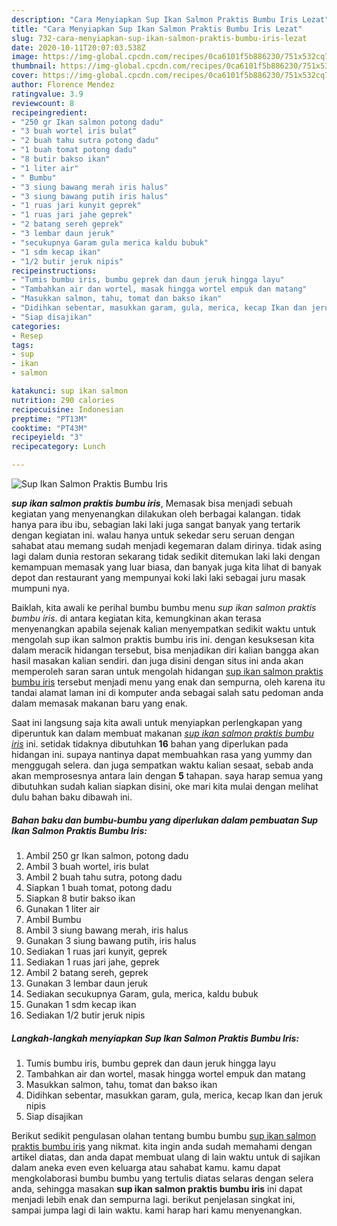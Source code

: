 ```yaml
---
description: "Cara Menyiapkan Sup Ikan Salmon Praktis Bumbu Iris Lezat"
title: "Cara Menyiapkan Sup Ikan Salmon Praktis Bumbu Iris Lezat"
slug: 732-cara-menyiapkan-sup-ikan-salmon-praktis-bumbu-iris-lezat
date: 2020-10-11T20:07:03.538Z
image: https://img-global.cpcdn.com/recipes/0ca6101f5b886230/751x532cq70/sup-ikan-salmon-praktis-bumbu-iris-foto-resep-utama.jpg
thumbnail: https://img-global.cpcdn.com/recipes/0ca6101f5b886230/751x532cq70/sup-ikan-salmon-praktis-bumbu-iris-foto-resep-utama.jpg
cover: https://img-global.cpcdn.com/recipes/0ca6101f5b886230/751x532cq70/sup-ikan-salmon-praktis-bumbu-iris-foto-resep-utama.jpg
author: Florence Mendez
ratingvalue: 3.9
reviewcount: 8
recipeingredient:
- "250 gr Ikan salmon potong dadu"
- "3 buah wortel iris bulat"
- "2 buah tahu sutra potong dadu"
- "1 buah tomat potong dadu"
- "8 butir bakso ikan"
- "1 liter air"
- " Bumbu"
- "3 siung bawang merah iris halus"
- "3 siung bawang putih iris halus"
- "1 ruas jari kunyit geprek"
- "1 ruas jari jahe geprek"
- "2 batang sereh geprek"
- "3 lembar daun jeruk"
- "secukupnya Garam gula merica kaldu bubuk"
- "1 sdm kecap ikan"
- "1/2 butir jeruk nipis"
recipeinstructions:
- "Tumis bumbu iris, bumbu geprek dan daun jeruk hingga layu"
- "Tambahkan air dan wortel, masak hingga wortel empuk dan matang"
- "Masukkan salmon, tahu, tomat dan bakso ikan"
- "Didihkan sebentar, masukkan garam, gula, merica, kecap Ikan dan jeruk nipis"
- "Siap disajikan"
categories:
- Resep
tags:
- sup
- ikan
- salmon

katakunci: sup ikan salmon 
nutrition: 290 calories
recipecuisine: Indonesian
preptime: "PT13M"
cooktime: "PT43M"
recipeyield: "3"
recipecategory: Lunch

---
```



![Sup Ikan Salmon Praktis Bumbu Iris](https://img-global.cpcdn.com/recipes/0ca6101f5b886230/751x532cq70/sup-ikan-salmon-praktis-bumbu-iris-foto-resep-utama.jpg)

<b><i>sup ikan salmon praktis bumbu iris</i></b>, Memasak bisa menjadi sebuah kegiatan yang menyenangkan dilakukan oleh berbagai kalangan. tidak hanya para ibu ibu, sebagian laki laki juga sangat banyak yang tertarik dengan kegiatan ini. walau hanya untuk sekedar seru seruan dengan sahabat atau memang sudah menjadi kegemaran dalam dirinya. tidak asing lagi dalam dunia restoran sekarang tidak sedikit ditemukan laki laki dengan kemampuan memasak yang luar biasa, dan banyak juga kita lihat di banyak depot dan restaurant yang mempunyai koki laki laki sebagai juru masak mumpuni nya.



Baiklah, kita awali ke perihal bumbu bumbu menu <i>sup ikan salmon praktis bumbu iris</i>. di antara kegiatan kita, kemungkinan akan terasa menyenangkan apabila sejenak kalian menyempatkan sedikit waktu untuk mengolah sup ikan salmon praktis bumbu iris ini. dengan kesuksesan kita dalam meracik hidangan tersebut, bisa menjadikan diri kalian bangga akan hasil masakan kalian sendiri. dan juga disini dengan situs ini anda akan memperoleh saran saran untuk mengolah hidangan <u>sup ikan salmon praktis bumbu iris</u> tersebut menjadi menu yang enak dan sempurna, oleh karena itu tandai alamat laman ini di komputer anda sebagai salah satu pedoman anda dalam memasak makanan baru yang enak.


Saat ini langsung saja kita awali untuk menyiapkan perlengkapan yang diperuntuk kan dalam membuat makanan <u><i>sup ikan salmon praktis bumbu iris</i></u> ini. setidak tidaknya dibutuhkan <b>16</b> bahan yang diperlukan pada hidangan ini. supaya nantinya dapat membuahkan rasa yang yummy dan menggugah selera. dan juga sempatkan waktu kalian sesaat, sebab anda akan memprosesnya antara lain dengan <b>5</b> tahapan. saya harap semua yang dibutuhkan sudah kalian siapkan disini, oke mari kita mulai dengan melihat dulu bahan baku dibawah ini.

<!--inarticleads1-->

##### Bahan baku dan bumbu-bumbu yang diperlukan dalam pembuatan Sup Ikan Salmon Praktis Bumbu Iris:

1. Ambil 250 gr Ikan salmon, potong dadu
1. Ambil 3 buah wortel, iris bulat
1. Ambil 2 buah tahu sutra, potong dadu
1. Siapkan 1 buah tomat, potong dadu
1. Siapkan 8 butir bakso ikan
1. Gunakan 1 liter air
1. Ambil  Bumbu
1. Ambil 3 siung bawang merah, iris halus
1. Gunakan 3 siung bawang putih, iris halus
1. Sediakan 1 ruas jari kunyit, geprek
1. Sediakan 1 ruas jari jahe, geprek
1. Ambil 2 batang sereh, geprek
1. Gunakan 3 lembar daun jeruk
1. Sediakan secukupnya Garam, gula, merica, kaldu bubuk
1. Gunakan 1 sdm kecap ikan
1. Sediakan 1/2 butir jeruk nipis




<!--inarticleads2-->

##### Langkah-langkah menyiapkan Sup Ikan Salmon Praktis Bumbu Iris:

1. Tumis bumbu iris, bumbu geprek dan daun jeruk hingga layu
1. Tambahkan air dan wortel, masak hingga wortel empuk dan matang
1. Masukkan salmon, tahu, tomat dan bakso ikan
1. Didihkan sebentar, masukkan garam, gula, merica, kecap Ikan dan jeruk nipis
1. Siap disajikan




Berikut sedikit pengulasan olahan tentang bumbu bumbu <u>sup ikan salmon praktis bumbu iris</u> yang nikmat. kita ingin anda sudah memahami dengan artikel diatas, dan anda dapat membuat ulang di lain waktu untuk di sajikan dalam aneka even even keluarga atau sahabat kamu. kamu dapat mengkolaborasi bumbu bumbu yang tertulis diatas selaras dengan selera anda, sehingga masakan <b>sup ikan salmon praktis bumbu iris</b> ini dapat menjadi lebih enak dan sempurna lagi. berikut penjelasan singkat ini, sampai jumpa lagi di lain waktu. kami harap hari kamu menyenangkan.
